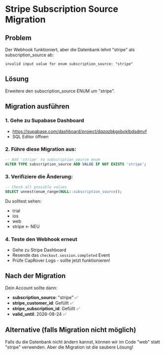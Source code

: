 # Stripe Subscription Source Migration

## Problem
Der Webhook funktioniert, aber die Datenbank lehnt "stripe" als subscription_source ab:
```
invalid input value for enum subscription_source: "stripe"
```

## Lösung
Erweitere den subscription_source ENUM um "stripe".

## Migration ausführen

### 1. Gehe zu Supabase Dashboard
- https://supabase.com/dashboard/project/dqzqzbkgxboklbdsdmvf
- SQL Editor öffnen

### 2. Führe diese Migration aus:
```sql
-- Add 'stripe' to subscription_source enum
ALTER TYPE subscription_source ADD VALUE IF NOT EXISTS 'stripe';
```

### 3. Verifiziere die Änderung:
```sql
-- Check all possible values
SELECT unnest(enum_range(NULL::subscription_source));
```

Du solltest sehen:
- trial
- ios  
- web
- stripe ← NEU

### 4. Teste den Webhook erneut
- Gehe zu Stripe Dashboard
- Resende das `checkout.session.completed` Event
- Prüfe CapRover Logs - sollte jetzt funktionieren!

## Nach der Migration

Dein Account sollte dann:
- **subscription_source**: "stripe" ✅
- **stripe_customer_id**: Gefüllt ✅
- **stripe_subscription_id**: Gefüllt ✅
- **valid_until**: 2026-08-24 ✅

## Alternative (falls Migration nicht möglich)

Falls du die Datenbank nicht ändern kannst, können wir im Code "web" statt "stripe" verwenden. Aber die Migration ist die saubere Lösung!